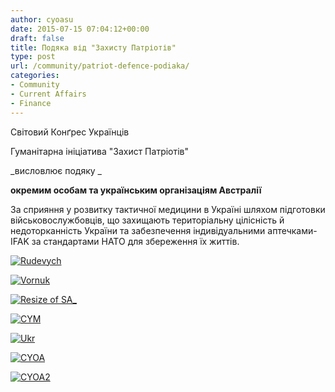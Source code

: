 ```yaml
---
author: cyoasu
date: 2015-07-15 07:04:12+00:00
draft: false
title: Подяка від "Захисту Патріотів"
type: post
url: /community/patriot-defence-podiaka/
categories:
- Community
- Current Affairs
- Finance
---
```


Світовий Конґрес Українців




Гуманітарна ініціатива "Захист Патріотів"




_висловлює подяку _




**окремим особам та українським організаціям Австралії**




За сприяння у розвитку тактичної медицини в Україні шляхом підготовки військовослужбовців, що захищають територіальну цілісність й недоторканність України та забезпечення індивідуальними аптечками-IFAK за стандартами НАТО для збереження їх життів.




[![Rudevych](http://www.ozeukes.com/wp-content/uploads/2015/07/Rudevych.jpg)
](http://www.ozeukes.com/wp-content/uploads/2015/07/Rudevych.jpg)







[![Vornuk](http://www.ozeukes.com/wp-content/uploads/2015/07/Vornuk.jpg)
](http://www.ozeukes.com/wp-content/uploads/2015/07/Vornuk.jpg)







[![Resize of SA_](http://www.ozeukes.com/wp-content/uploads/2015/07/Resize-of-SA_.jpg)
](http://www.ozeukes.com/wp-content/uploads/2015/07/Resize-of-SA_.jpg)







[![CYM](http://www.ozeukes.com/wp-content/uploads/2015/07/CYM.jpg)
](http://www.ozeukes.com/wp-content/uploads/2015/07/CYM.jpg)







[![Ukr](http://www.ozeukes.com/wp-content/uploads/2015/07/Ukr.jpg)
](http://www.ozeukes.com/wp-content/uploads/2015/07/Ukr.jpg)







[![CYOA](http://www.ozeukes.com/wp-content/uploads/2015/07/CYOA.jpg)
](http://www.ozeukes.com/wp-content/uploads/2015/07/CYOA.jpg)







[![CYOA2](http://www.ozeukes.com/wp-content/uploads/2015/07/CYOA2.jpg)
](http://www.ozeukes.com/wp-content/uploads/2015/07/CYOA2.jpg)



